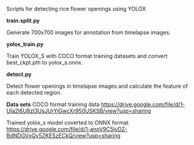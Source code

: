 Scripts for detecting rice flower openings using YOLOX

**train.split.py**

 Generate 700x700 images for annotation from timelapse images.

**yolox_train.py**

 Train YOLOX_S with COCO format training datasets and convert best_ckpt.pth to yolox_s.onnx.

**detect.py**

 Detect flower openings in timelapse images and calculate the feature of each detected region.

**Data sets**
COCO format training data
 https://drive.google.com/file/d/1-UIa2l6U8zI3UsJUrYiGwcXr950USKSB/view?usp=sharing

Trained yolox_x model coverted to ONNX format
 https://drive.google.com/file/d/1-anoV9C5lyDZ-BdNDGVxQy5ZKESzECkQ/view?usp=sharing
